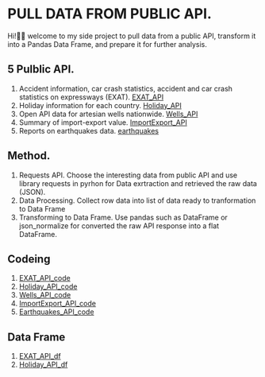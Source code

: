 # PULL DATA FROM PUBLIC API.
Hi!👋🏼 welcome to my side project to pull data from a public API, transform it into a Pandas Data Frame, and prepare it for further analysis.
## 5 Pulblic API.
1. Accident information, car crash statistics, accident and car crash statistics on expressways (EXAT).  [EXAT_API](https://data.go.th/dataset/exat-api-document)
2. Holiday information for each country. [Holiday_API](https://date.nager.at/)
3. Open API data for artesian wells nationwide. [Wells_API](https://data.go.th/dataset/open-api)
4. Summary of import-export value. [ImportExport_API](https://dataservices.mof.go.th/menu6?id=6&page=&freq=year&yf=2567&search_text=)
5. Reports on earthquakes data. [earthquakes](https://data.tmd.go.th/api/index1.php)
## Method.
1. Requests API. Choose the interesting data from public API and use library requests in pyrhon for Data exrtraction and retrieved the raw data (JSON).
2. Data Processing. Collect row data into list of data ready to tranformation to Data Frame
3. Transforming to Data Frame. Use pandas such as DataFrame or json_normalize for converted the raw API response into a flat DataFrame.
## Codeing
1. [EXAT_API_code](code/get_api_EXAT.py)
2. [Holiday_API_code](code/get_api_holiday.py)
3. [Wells_API_code](code/get_api_wells.py)
4. [ImportExport_API_code](code/get_api_importexport.py)
5. [Earthquakes_API_code](code/get_api_earthquakes.py)
## Data Frame
1. [EXAT_API_df](DataFrame/EXAT_API.csv)
2. [Holiday_API_df](DataFrame/Holiday_API.csv)

